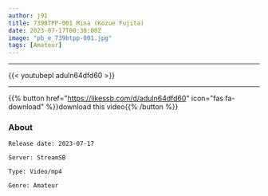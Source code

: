 ```yaml
---
author: j91
title: 739BTPP-001 Mina (Kozue Fujita)
date: 2023-07-17T00:30:00Z
image: "pb_e_739btpp-001.jpg"
tags: [Amateur]
---
```

___

{{< youtubepl aduln64dfd60 >}}
___

{{% button href="https://likessb.com/d/aduln64dfd60" icon="fas fa-download" %}}download this video{{% /button %}}
### About

`Release date: 2023-07-17`

`Server: StreamSB`

`Type: Video/mp4`

`Genre:	Amateur`